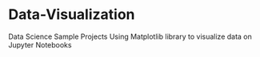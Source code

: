 # Data-Visualization
Data Science Sample Projects
Using Matplotlib library to visualize data on Jupyter Notebooks
